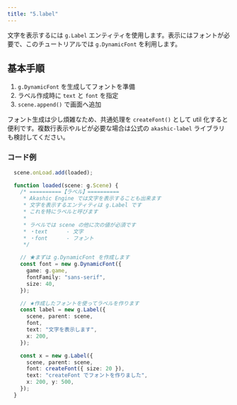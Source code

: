```yaml
---
title: "5.label"
---
```


文字を表示するには `g.Label` エンティティを使用します。表示にはフォントが必要で、このチュートリアルでは `g.DynamicFont` を利用します。

## 基本手順

1. `g.DynamicFont` を生成してフォントを準備
2. ラベル作成時に `text` と `font` を指定
3. `scene.append()` で画面へ追加

フォント生成は少し煩雑なため、共通処理を `createFont()` として util 化すると便利です。複数行表示やルビが必要な場合は公式の `akashic-label` ライブラリも検討してください。

### コード例

```ts
  scene.onLoad.add(loaded);

  function loaded(scene: g.Scene) {
    /* ==========【ラベル】==========
     * Akashic Engine では文字を表示することも出来ます
     * 文字を表示するエンティティは g.Label です
     * これを特にラベルと呼びます
     *
     * ラベルでは scene の他に次の値が必須です
     * ・text      - 文字
     * ・font      - フォント
     */

    // ★まずは g.DynamicFont を作成します
    const font = new g.DynamicFont({
      game: g.game,
      fontFamily: "sans-serif",
      size: 40,
    });

    // ★作成したフォントを使ってラベルを作ります
    const label = new g.Label({
      scene, parent: scene,
      font,
      text: "文字を表示します",
      x: 200,
    });

    const x = new g.Label({
      scene, parent: scene,
      font: createFont({ size: 20 }),
      text: "createFont でフォントを作りました",
      x: 200, y: 500,
    });
  }
```
